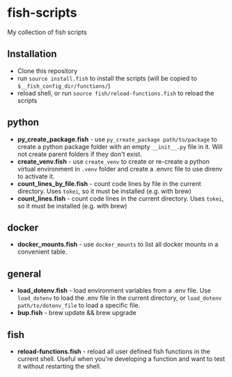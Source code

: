 # fish-scripts
My collection of fish scripts

## Installation
* Clone this repository
* run `source install.fish` to install the scripts (will be copied to `$__fish_config_dir/functions/`)
* reload shell, or run `source fish/reload-functions.fish` to reload the scripts

## python
* **py_create_package.fish** - use `py_create_package path/to/package` to create a python package folder with an empty `__init__.py` file in it. Will not create parent folders if they don't exist.
* **create_venv.fish** - use `create_venv` to create or re-create a python virtual environment in `.venv` folder and create a .envrc file to use direnv to activate it.
* **count_lines_by_file.fish** - count code lines by file in the current directory. Uses `tokei`, so it must be installed (e.g. with brew)
* **count_lines.fish** - count code lines in the current directory. Uses `tokei`, so it must be installed (e.g. with brew)

## docker
* **docker_mounts.fish** - use `docker_mounts` to list all docker mounts in a convenient table.

## general
* **load_dotenv.fish** - load environment variables from a .env file. Use `load_dotenv` to load the .env file in the current directory, or `load_dotenv path/to/dotenv_file` to load a specific file.
* **bup.fish** - brew update && brew upgrade

## fish
* **reload-functions.fish** - reload all user defined fish functions in the current shell. Useful when you're developing a function and want to test it without restarting the shell.